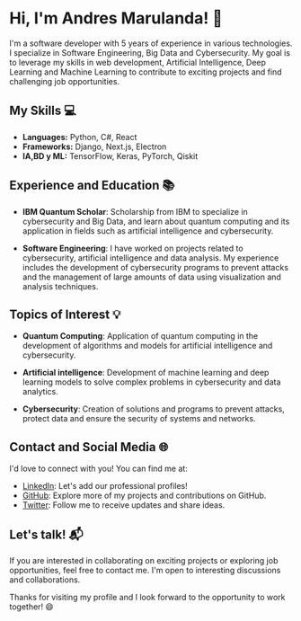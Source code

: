 # Hi, I'm Andres Marulanda! 👋

I'm a software developer with 5 years of experience in various technologies. I specialize in Software Engineering, Big Data and Cybersecurity. My goal is to leverage my skills in web development, Artificial Intelligence, Deep Learning and Machine Learning to contribute to exciting projects and find challenging job opportunities.

## My Skills 💻

- **Languages:** Python, C#, React
- **Frameworks:** Django, Next.js, Electron
- **IA,BD y ML:** TensorFlow, Keras, PyTorch, Qiskit

## Experience and Education 📚

- **IBM Quantum Scholar**: Scholarship from IBM to specialize in cybersecurity and Big Data, and learn about quantum computing and its application in fields such as artificial intelligence and cybersecurity.

- **Software Engineering**: I have worked on projects related to cybersecurity, artificial intelligence and data analysis. My experience includes the development of cybersecurity programs to prevent attacks and the management of large amounts of data using visualization and analysis techniques.

## Topics of Interest 💡

- **Quantum Computing**: Application of quantum computing in the development of algorithms and models for artificial intelligence and cybersecurity.

- **Artificial intelligence**: Development of machine learning and deep learning models to solve complex problems in cybersecurity and data analytics.

- **Cybersecurity**: Creation of solutions and programs to prevent attacks, protect data and ensure the security of systems and networks.

## Contact and Social Media 🌐

I'd love to connect with you! You can find me at:

- [LinkedIn](https://www.linkedin.com/in/tunombre): Let's add our professional profiles!
- [GitHub](https://github.com/tunombre): Explore more of my projects and contributions on GitHub.
- [Twitter](https://twitter.com/tunombre): Follow me to receive updates and share ideas.

## Let's talk! 📬

If you are interested in collaborating on exciting projects or exploring job opportunities, feel free to contact me. I'm open to interesting discussions and collaborations.

Thanks for visiting my profile and I look forward to the opportunity to work together! 😄

